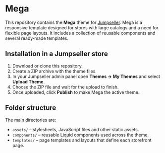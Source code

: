 # Mega

This repository contains the **Mega** theme for [Jumpseller](https://jumpseller.com). Mega is a responsive template designed for stores with large catalogs and a need for flexible page layouts. It includes a collection of reusable components and several ready‑made templates.

## Installation in a Jumpseller store

1. Download or clone this repository.
2. Create a ZIP archive with the theme files.
3. In your Jumpseller admin panel open **Themes → My Themes** and select **Upload Theme**.
4. Choose the ZIP file and wait for the upload to finish.
5. Once uploaded, click **Publish** to make Mega the active theme.

## Folder structure

The main directories are:

- `assets/` – stylesheets, JavaScript files and other static assets.
- `components/` – reusable Liquid components used across the theme.
- `templates/` – page templates and layouts that define each storefront page.

